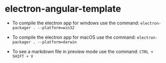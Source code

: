 # electron-angular-template

- To compile the electron app for windows use the command: ```electron-packager . --platform=win32```

- To compile the electron app for macOS use the command: ```electron-packager . --platform=darwin```

- To see a markdown file in preview mode use the command: ```CTRL + SHIFT + V```